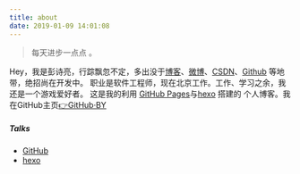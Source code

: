 ```yaml
---
title: about
date: 2019-01-09 14:01:08
---
```

> 每天进步一点点 。

Hey，我是彭诗亮，行踪飘忽不定，多出没于[博客](https://enpsl.gihub.io)、[微博](weibo.com/huxpro)、[CSDN](https://blog.csdn.net/)、[Github](http://github.com/huxpro) 等地带，绝招尚在开发中。
职业是软件工程师，现在北京工作。工作、学习之余，我还是一个游戏爱好者。
这是我的利用 [GitHub Pages](https://pages.github.com/)与[hexo](https://hexo.io/zh-cn/) 搭建的 个人博客。我在GitHub主页[👉GitHub·BY](https://github.com/enpsl)


##### Talks

- [GitHub](https://github.com)
- [hexo](https://hexo.io/zh-cn/)